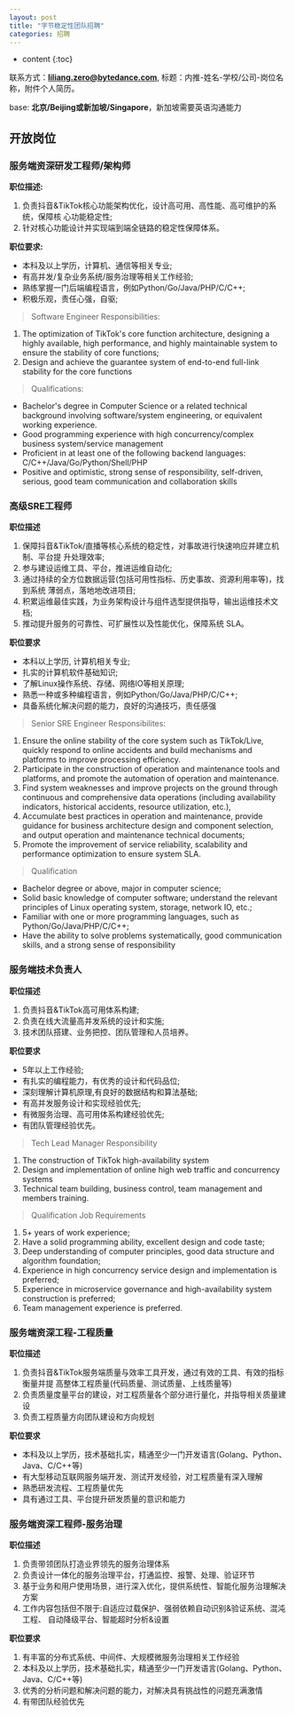 ```yaml
---
layout: post
title: "字节稳定性团队招聘"
categories: 招聘
---
```

* content
{:toc}




联系方式：**liliang.zero@bytedance.com**, 标题：内推-姓名-学校/公司-岗位名称，附件个人简历。

base: **北京/Beijing或新加坡/Singapore**，新加坡需要英语沟通能力

## **开放岗位** ##
### **服务端资深研发工程师/架构师** ###
**职位描述:**
1. 负责抖音&TikTok核心功能架构优化，设计高可用、高性能、高可维护的系统，保障核 心功能稳定性;
2. 针对核心功能设计并实现端到端全链路的稳定性保障体系。

**职位要求:**
- 本科及以上学历，计算机、通信等相关专业; 
- 有高并发/复杂业务系统/服务治理等相关工作经验;
- 熟练掌握一门后端编程语言，例如Python/Go/Java/PHP/C/C++; 
- 积极乐观，责任心强，自驱;

> Software Engineer
Responsibilities:
1. The optimization of TikTok's core function architecture, designing a highly available, high performance, and highly maintainable system to ensure the stability of core functions;
2. Design and achieve the guarantee system of end-to-end full-link stability for the core functions

> Qualifications: 
- Bachelor's degree in Computer Science or a related technical background involving software/system engineering, or equivalent working experience.
- Good programming experience with high concurrency/complex business system/service management
- Proficient in at least one of the following backend languages: C/C++/Java/Go/Python/Shell/PHP
- Positive and optimistic, strong sense of responsibility, self-driven, serious, good team communication and collaboration skills


### **高级SRE工程师** ###
**职位描述** 
1. 保障抖音&TikTok/直播等核心系统的稳定性，对事故进行快速响应并建立机制、平台提 升处理效率;
2. 参与建设运维工具、平台，推进运维自动化; 
3. 通过持续的全方位数据运营(包括可用性指标、历史事故、资源利用率等)，找到系统 薄弱点，落地地改进项目;
4. 积累运维最佳实践，为业务架构设计与组件选型提供指导，输出运维技术文档; 
5. 推动提升服务的可靠性、可扩展性以及性能优化，保障系统 SLA。

**职位要求**
- 本科以上学历, 计算机相关专业;
- 扎实的计算机软件基础知识; 
- 了解Linux操作系统、存储、网络IO等相关原理;
- 熟悉一种或多种编程语言，例如Python/Go/Java/PHP/C/C++; 
- 具备系统化解决问题的能力，良好的沟通技巧，责任感强

> Senior SRE Engineer
Responsibilites:
 1. Ensure the online stability of the core system such as TikTok/Live, quickly respond to online accidents and build mechanisms and platforms to improve processing efficiency.
 2. Participate in the construction of operation and maintenance tools and platforms, and promote the automation of operation and maintenance.
 3. Find system weaknesses and improve projects on the ground through continuous and comprehensive data operations (including availability indicators, historical accidents, resource utilization, etc.),
 4. Accumulate best practices in operation and maintenance, provide guidance for business architecture design and component selection, and output operation and maintenance technical documents; 
 5. Promote the improvement of service reliability, scalability and performance optimization to ensure system SLA.

> Qualification
- Bachelor degree or above, major in computer science;
- Solid basic knowledge of computer software; understand the relevant principles of Linux operating system, storage, network IO, etc.;
- Familiar with one or more programming languages, such as Python/Go/Java/PHP/C/C++;
- Have the ability to solve problems systematically, good communication skills, and a strong sense of responsibility


### **服务端技术负责人** ###
**职位描述**
1. 负责抖音&TikTok高可用体系构建; 
2. 负责在线大流量高并发系统的设计和实施; 
3. 技术团队搭建、业务把控、团队管理和人员培养。

**职位要求**
- 5年以上工作经验; 
- 有扎实的编程能力，有优秀的设计和代码品位; 
- 深刻理解计算机原理,有良好的数据结构和算法基础; 
- 有高并发服务设计和实现经验优先;
- 有微服务治理、高可用体系构建经验优先; 
- 有团队管理经验优先。

> Tech Lead Manager
Responsibility
1. The construction of TikTok high-availability system
2. Design and implementation of online high web traffic and concurrency systems
3. Technical team building, business control, team management and members training.

> Qualification
Job Requirements
1. 5+ years of work experience;
2. Have a solid programming ability, excellent design and code taste;
3. Deep understanding of computer principles, good data structure and algorithm foundation;
4. Experience in high concurrency service design and implementation is preferred;
5. Experience in microservice governance and high-availability system construction is preferred;
6. Team management experience is preferred.

### **服务端资深工程-工程质量** ###
**职位描述** 
1. 负责抖音&TikTok服务端质量与效率工具开发，通过有效的工具、有效的指标衡量并提 高整体工程质量(代码质量、测试质量、上线质量等) 
2. 负责质量度量平台的建设，对工程质量各个部分进行量化，并指导相关质量建设 
3. 负责工程质量方向团队建设和方向规划

**职位要求**
- 本科及以上学历，技术基础扎实，精通至少一门开发语言(Golang、Python、Java、C/C++等)
- 有大型移动互联网服务端开发、测试开发经验，对工程质量有深入理解 
- 熟悉研发流程、工程质量优先
- 具有通过工具、平台提升研发质量的意识和能力

### **服务端资深工程师-服务治理** ###
**职位描述**
1. 负责带领团队打造业界领先的服务治理体系 
2. 负责设计一体化的服务治理平台，打通监控、报警、处理、验证环节 
3. 基于业务和用户使用场景，进行深入优化，提供系统性、智能化服务治理解决方案
4. 工作内容包括但不限于:自适应过载保护、强弱依赖自动识别&验证系统、混沌工程、 自动降级平台、智能超时分析&设置

**职位要求**
1. 有丰富的分布式系统、中间件、大规模微服务治理相关工作经验
2. 本科及以上学历，技术基础扎实，精通至少一门开发语言(Golang、Python、Java、C/C++等)
3. 优秀的分析问题和解决问题的能力，对解决具有挑战性的问题充满激情
4. 有带团队经验优先
